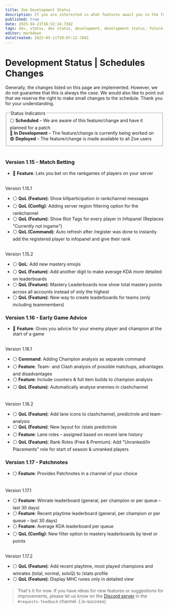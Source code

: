 ```yaml
---
title: Zoe Development Status
description: If you are interested in what features await you in the future, you can get an insight here.
published: true
date: 2025-04-21T16:52:24.730Z
tags: dev, status, dev status, development, development status, future, next features
editor: markdown
dateCreated: 2023-05-11T20:07:22.784Z
---
```


# Development Status | Schedules Changes
Generally, the changes listed on this page are implemented. However, we do not guarantee that this is always the case. We would also like to point out that we reserve the right to make small changes to the schedule. Thank you for your understanding.
<br>

<fieldset>
  <legend>Status Indicators</legend>
      ⚪ <b>Scheduled</b> – We are aware of this feature/change and have it planned for a patch<br>
      🔵 <b>In Development</b> – The feature/change is currently being worked on<br>
      🟢 <b>Deployed</b> – The feature/change is made available to all Zoe users
  </fieldset>

<br>

<div class="version version-development">
  <h3>Version 1.15 - Match Betting</h3>
  <ul>
    <li>🔵 <b>Feature</b>: Lets you bet on the rankgames of players on your server</li>
  </ul><br>Version 1.15.1<br>
  <ul>
    <li>⚪ <b>QoL (Feature)</b>: Show killparticipation in rankchannel messages</li>
    <li>⚪ <b>QoL (Config)</b>: Adding server region filtering option for the rankchannel</li>
    <li>⚪ <b>QoL (Feature)</b>: Show Riot Tags for every player in Infopanel (Replaces "Currently not ingame")</li>
    <li>⚪ <b>QoL (Command)</b>: Auto refresh after /register was done to instantly add the registered player to infopanel and give their rank</li>
  </ul><br>Version 1.15.2<br>
  <ul>
    <li>⚪ <b>QoL</b>: Add new mastery emojis</li>
    <li>⚪ <b>QoL (Feature)</b>: Add another digit to make average KDA more detailed on leaderboards</li>
    <li>⚪ <b>QoL (Feature)</b>: Mastery Leaderboards now show total mastery points across all accounts instead of only the highest</li>
    <li>⚪ <b>QoL (Feature)</b>: New way to create leaderboards for teams (only including teammembers)</li>
  </ul>
 </div>
 
 <div class="version version-development">
  <h3>Version 1.16 - Early Game Advice</h3>
  <ul>
    <li>🔵 <b>Feature</b>: Gives you advice for your enemy player and champion at the start of a game</li>
  </ul><br>Version 1.16.1<br>
  <ul>
    <li>⚪ <b>Command</b>: Adding Champion analysis as separate command</li>
    <li>⚪ <b>Feature</b>: Team- and Clash analysis of possible matchups, advantages and disadvantages</li>
    <li>⚪ <b>Feature</b>: Include counters & full item builds to champion analysis</li>
    <li>⚪ <b>QoL (Feature)</b>: Automatically analyse enemies in clashchannel</li>
  </ul><br>Version 1.16.2<br>
  <ul>
    <li>⚪ <b>QoL (Feature)</b>: Add lane icons to clashchannel, predictrole and team-analysis</li>
    <li>⚪ <b>QoL (Feature)</b>: New layout for /stats predictrole</li>
    <li>⚪ <b>Feature</b>: Lane roles – assigned based on recent lane history</li>
    <li>⚪ <b>QoL (Feature)</b>: Rank Roles (Free & Premium): Add "Unranked/In Placements" role for start of season & unranked players</li>
  </ul>
  </div>
  
   <div class="version version-scheduled">  
  <h3>Version 1.17 - Patchnotes</h3>
  <ul>
    <li>⚪ <b>Feature</b>: Provides Patchnotes in a channel of your choice</li>
  </ul><br>Version 1.17.1<br>
  <ul>
    <li>⚪ <b>Feature</b>: Winrate leaderboard (general, per champion or per queue – last 30 days)</li>
    <li>⚪ <b>Feature</b>: Recent playtime leaderboard (general, per champion or per queue – last 30 days)</li>
    <li>⚪ <b>Feature</b>: Average KDA leaderboard per queue</li>
    <li>⚪ <b>QoL (Config)</b>: New filter option to mastery leaderboards by level or points</li>
  </ul><br>Version 1.17.2<br>
  <ul>
    <li>⚪ <b>QoL (Feature)</b>: Add recent playtime, most played champions and winrates (total, normal, soloQ) to /stats profile</li>
    <li>⚪ <b>QoL (Feature)</b>: Display MHC runes only in detailed view</li>
  </ul>
</div>

  
  
  
>That's it for now. 
If you have ideas for new features or suggestions for improvements, please let us know on the [Discord server](https://discord.gg/4Rxrzsxb7d) in the `#requests-feedback` channel.
>{.is-success}
